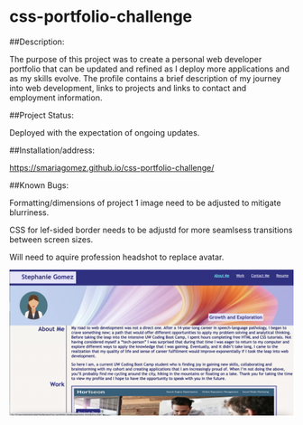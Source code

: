 # css-portfolio-challenge

##Description:

The purpose of this project was to create a personal web developer portfolio that can be updated and refined as I deploy more applications and as my skills evolve. The profile contains a brief description of my journey into web development, links to projects and links to contact and employment information.


##Project Status: 

Deployed with the expectation of ongoing updates.


##Installation/address: 

https://smariagomez.github.io/css-portfolio-challenge/


##Known Bugs: 

Formatting/dimensions of project 1 image need to be adjusted to mitigate blurriness. 

CSS for lef-sided border needs to be adjustd for more seamlsess transitions between screen sizes.

Will need to aquire profession headshot to replace avatar.

<img src="./assets/ProfileScreenShot.jpg">